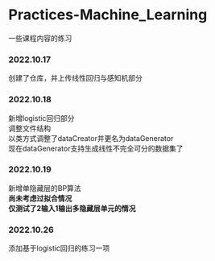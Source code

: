 # Practices-Machine_Learning  
一些课程内容的练习

### 2022.10.17  
创建了仓库，并上传线性回归与感知机部分

### 2022.10.18  
新增logistic回归部分  
调整文件结构  
以类方式调整了dataCreator并更名为dataGenerator  
现在dataGenerator支持生成线性不完全可分的数据集了

### 2022.10.19  
新增单隐藏层的BP算法  
**尚未考虑过拟合情况**  
**仅测试了2输入1输出多隐藏层单元的情况**

### 2022.10.26  
添加基于logistic回归的练习一项